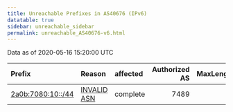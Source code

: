 ```yaml
---
title: Unreachable Prefixes in AS40676 (IPv6)
datatable: true
sidebar: unreachable_sidebar
permalink: unreachable_AS40676-v6.html
---
```


Data as of 2020-05-16 15:20:00 UTC


<div class="datatable-begin"></div>

| Prefix                                                       | Reason                                                                                                   | affected   |   Authorized AS |   MaxLength | Anchor                                         |   unreachable /48s |
|:-------------------------------------------------------------|:---------------------------------------------------------------------------------------------------------|:-----------|----------------:|------------:|:-----------------------------------------------|-------------------:|
| [2a0b:7080:10::/44](https://stat.ripe.net/2a0b:7080:10::/44) | [INVALID ASN](https://rpki-validator.ripe.net/announcement-preview?asn=AS40676&prefix=2a0b:7080:10::/44) | complete   |            7489 |          44 | [RIPE](unreachable_RIPE_NCC_RPKI_Root-v6.html) |                 16 |

<div class="datatable-end"></div>